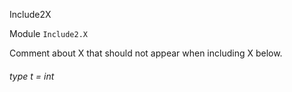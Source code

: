 Include2X

Module  `` Include2.X `` 

Comment about X that should not appear when including X below.
###### type t = int

